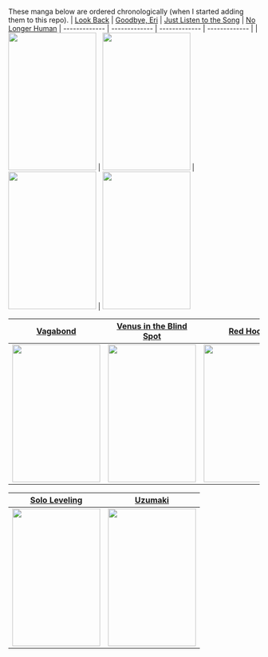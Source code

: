 These manga below are ordered chronologically (when I started adding them to this repo).
| [Look Back](https://cubari.moe/proxy/gist/cmF3L1lrdXpoZS9NYW5nYS9tYXN0ZXIvTG9vayUyMEJhY2suanNvbg/)  | [Goodbye, Eri](https://cubari.moe/proxy/gist/cmF3L1lrdXpoZS9NYW5nYS9tYXN0ZXIvR29vZGJ5ZSwlMjBFcmkuanNvbg/) | [Just Listen to the Song](https://cubari.moe/proxy/gist/cmF3L1lrdXpoZS9NYW5nYS9tYXN0ZXIvSnVzdCUyMExpc3RlbiUyMHRvJTIwdGhlJTIwU29uZy5qc29u/) | [No Longer Human](https://cubari.moe/proxy/gist/cmF3L1lrdXpoZS9NYW5nYS9tYXN0ZXIvTm8lMjBMb25nZXIlMjBIdW1hbi5qc29u/)
| ------------- | ------------- | ------------- | ------------- |
| <img src="https://user-images.githubusercontent.com/118425258/208885982-12c56458-e93c-439c-b1a2-78c3ca324685.png" width="176" height="276">  | <img src="https://user-images.githubusercontent.com/118425258/209031384-6d64ca87-f0f4-4ad7-8101-afaa1f192b04.png" width="176" height="276"> | <img src="https://user-images.githubusercontent.com/118425258/208885054-374be5ba-ef03-42ff-abf2-ff5114c0b49f.png" width="176" height="276"> | <img src="https://user-images.githubusercontent.com/118425258/213689556-86586b6e-a46a-45e3-8c54-5d5ce4d331cd.png" width="176" height="276">



| [Vagabond](https://cubari.moe/proxy/gist/cmF3L1lrdXpoZS9NYW5nYS9tYXN0ZXIvVmFnYWJvbmQuanNvbg/)  | [Venus in the Blind Spot](https://cubari.moe/proxy/gist/cmF3L1lrdXpoZS9NYW5nYS9tYXN0ZXIvVmVudXMlMjBpbiUyMHRoZSUyMEJsaW5kJTIwU3BvdC5qc29u/) | [Red Hood](https://cubari.moe/proxy/gist/cmF3L1lrdXpoZS9NYW5nYS9tYXN0ZXIvUmVkJTIwSG9vZC5qc29u/) | [Fire Punch](https://cubari.moe/proxy/gist/cmF3L1lrdXpoZS9NYW5nYS9tYXN0ZXIvRmlyZSUyMFB1bmNoLmpzb24/)
| ------------- | ------------- | ------------- | ------------- |
| <img src="https://user-images.githubusercontent.com/118425258/209029860-b45c5932-156c-468e-ae93-2fb7a3648430.png" width="176" height="276"> | <img src="https://user-images.githubusercontent.com/118425258/208892442-51e5109a-0bfb-4e24-9fa7-8895c11396dc.png" width="176" height="276"> | <img src="https://user-images.githubusercontent.com/118425258/209067630-ed7d5d04-85b1-4786-a5b2-fff46090620b.png" width="176" height="276"> | <img src="https://user-images.githubusercontent.com/118425258/209455664-e8ef7f1b-008b-457a-a496-6ae9ed4e9d3c.png" width="176" height="276">


| [Solo Leveling](https://cubari.moe/read/gist/cmF3L1lrdXpoZS9NYW5nYS9tYXN0ZXIvU29sbyUyMExldmVsaW5nLmpzb24/)  | [Uzumaki](https://cubari.moe/proxy/gist/cmF3L1lrdXpoZS9NYW5nYS9tYXN0ZXIvVXp1bWFraS5qc29u/)
| ------------- | ------------- |
| <img src="https://user-images.githubusercontent.com/118425258/212461981-80e48143-ad0e-48d2-bf92-7fc38f59ee5e.png" width="176" height="276">  | <img src="https://user-images.githubusercontent.com/118425258/213689724-3d62874f-c1a5-426d-976a-41e8700b196b.png" width="176" height="276">
